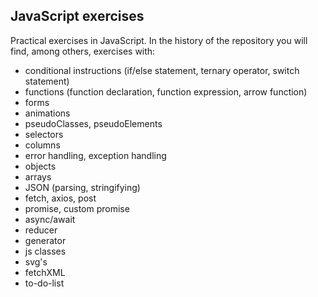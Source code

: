 ## **JavaScript exercises**


Practical exercises in JavaScript. In the history of the repository you will find, among others, exercises with: 

- conditional instructions (if/else statement, ternary operator, switch statement)
- functions (function declaration, function expression, arrow function)
- forms
- animations
- pseudoClasses, pseudoElements
- selectors
- columns
- error handling, exception handling
- objects
- arrays
- JSON (parsing, stringifying)
- fetch, axios, post
- promise, custom promise
- async/await
- reducer
- generator
- js classes
- svg's
- fetchXML
- to-do-list

